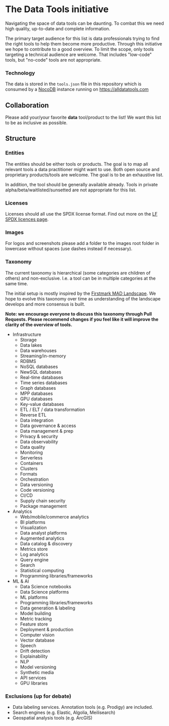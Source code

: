 # The Data Tools initiative
Navigating the space of data tools can be daunting. To combat this we need high quality, up-to-date and complete information.

The primary target audience for this list is data professionals trying to find the right tools to help them become more productive. Through this initiative we hope to contribute to a good overview. To limit the scope, only tools targeting a technical audience are welcome. That includes "low-code" tools, but "no-code" tools are not appropriate.

### Technology
The data is stored in the `tools.json` file in this repository which is consumed by a [NocoDB](https://github.com/nocodb/nocodb) instance running on https://alldatatools.com

## Collaboration
Please add your/your favorite **data** tool/product to the list! We want this list to be as inclusive as possible.

## Structure

### Entities
The entities should be either tools or products. The goal is to map all relevant tools a data practitioner might want to use. Both open source and proprietary products/tools are welcome. The goal is to be an exhaustive list.

In addition, the tool should be generally available already. Tools in private alpha/beta/waitlisted/sunsetted are not appropriate for this list.

### Licenses
Licenses should all use the SPDX license format. Find out more on the [LF SPDX licences page](https://spdx.org/licenses/).

### Images
For logos and screenshots please add a folder to the images root folder in lowercase without spaces (use dashes instead if necessary).

### Taxonomy
The current taxonomy is hierarchical (some categories are children of others) and non-exclusive. I.e. a tool can be in multiple categories at the same time.

The initial setup is mostly inspired by the [Firstmark MAD Landscape](https://mattturck.com/data2021/). We hope to evolve this taxonomy over time as understanding of the landscape develops and more consensus is built.

**Note: we encourage everyone to discuss this taxonomy through Pull Requests. Please recommend changes if you feel like it will improve the clarity of the overview of tools.**

- Infrastructure
  - Storage
  - Data lakes
  - Data warehouses
  - Streaming/in-memory
  - RDBMS
  - NoSQL databases
  - NewSQL databases
  - Real-time databases
  - Time series databases
  - Graph databases
  - MPP databases
  - GPU databases
  - Key-value databases
  - ETL / ELT / data transformation
  - Reverse ETL
  - Data integration
  - Data governance & access
  - Data management & prep
  - Privacy & security
  - Data observability
  - Data quality
  - Monitoring
  - Serverless
  - Containers
  - Clusters
  - Formats
  - Orchestration
  - Data versioning
  - Code versioning
  - CI/CD
  - Supply chain security
  - Package management
- Analytics
  - Web/mobile/commerce analytics
  - BI platforms
  - Visualization
  - Data analyst platforms
  - Augmented analytics
  - Data catalog & discovery
  - Metrics store
  - Log analytics
  - Query engine
  - Search
  - Statistical computing
  - Programming libraries/frameworks
- ML & AI
  - Data Science notebooks
  - Data Science platforms
  - ML platforms
  - Programming libraries/frameworks
  - Data generation & labeling
  - Model building
  - Metric tracking
  - Feature store
  - Deployment & production
  - Computer vision
  - Vector database
  - Speech
  - Drift detection
  - Explainability
  - NLP
  - Model versioning
  - Synthetic media
  - API services
  - GPU libraries


### Exclusions (up for debate)
- Data labeling services. Annotation tools (e.g. Prodigy) are included.
- Search engines (e.g. Elastic, Algolia, Meilisearch)
- Geospatial analysis tools (e.g. ArcGIS)
